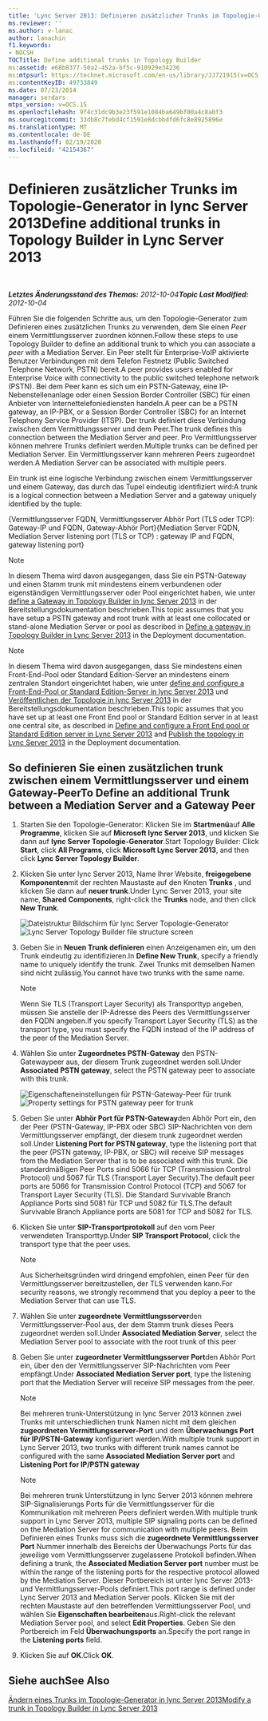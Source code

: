 ```yaml
---
title: 'Lync Server 2013: Definieren zusätzlicher Trunks im Topologie-Generator'
ms.reviewer: ''
ms.author: v-lanac
author: lanachin
f1.keywords:
- NOCSH
TOCTitle: Define additional trunks in Topology Builder
ms:assetid: e68b8377-50a2-452a-bf5c-910929e34236
ms:mtpsurl: https://technet.microsoft.com/en-us/library/JJ721915(v=OCS.15)
ms:contentKeyID: 49733849
ms.date: 07/23/2014
manager: serdars
mtps_version: v=OCS.15
ms.openlocfilehash: 9f4c31dc9b3e23f591e1084ba649bf00a4c8a0f3
ms.sourcegitcommit: 33db8c7febd4cf1591e8dcbbdfd6fc8e8925896e
ms.translationtype: MT
ms.contentlocale: de-DE
ms.lasthandoff: 02/19/2020
ms.locfileid: "42154367"
---
```

<div data-xmlns="http://www.w3.org/1999/xhtml">

<div class="topic" data-xmlns="http://www.w3.org/1999/xhtml" data-msxsl="urn:schemas-microsoft-com:xslt" data-cs="http://msdn.microsoft.com/">

<div data-asp="https://msdn2.microsoft.com/asp">

# <a name="define-additional-trunks-in-topology-builder-in-lync-server-2013"></a><span data-ttu-id="bb2fe-102">Definieren zusätzlicher Trunks im Topologie-Generator in lync Server 2013</span><span class="sxs-lookup"><span data-stu-id="bb2fe-102">Define additional trunks in Topology Builder in Lync Server 2013</span></span>

</div>

<div id="mainSection">

<div id="mainBody">

<span> </span>

<span data-ttu-id="bb2fe-103">_**Letztes Änderungsstand des Themas:** 2012-10-04_</span><span class="sxs-lookup"><span data-stu-id="bb2fe-103">_**Topic Last Modified:** 2012-10-04_</span></span>

<span data-ttu-id="bb2fe-104">Führen Sie die folgenden Schritte aus, um den Topologie-Generator zum Definieren eines zusätzlichen Trunks zu verwenden, dem Sie einen *Peer* einem Vermittlungsserver zuordnen können.</span><span class="sxs-lookup"><span data-stu-id="bb2fe-104">Follow these steps to use Topology Builder to define an additional trunk to which you can associate a *peer* with a Mediation Server.</span></span> <span data-ttu-id="bb2fe-105">Ein Peer stellt für Enterprise-VoIP aktivierte Benutzer Verbindungen mit dem Telefon Festnetz (Public Switched Telephone Network, PSTN) bereit.</span><span class="sxs-lookup"><span data-stu-id="bb2fe-105">A peer provides users enabled for Enterprise Voice with connectivity to the public switched telephone network (PSTN).</span></span> <span data-ttu-id="bb2fe-106">Bei dem Peer kann es sich um ein PSTN-Gateway, eine IP-Nebenstellenanlage oder einen Session Border Controller (SBC) für einen Anbieter von Internettelefoniediensten handeln.</span><span class="sxs-lookup"><span data-stu-id="bb2fe-106">A peer can be a PSTN gateway, an IP-PBX, or a Session Border Controller (SBC) for an Internet Telephony Service Provider (ITSP).</span></span> <span data-ttu-id="bb2fe-107">Der trunk definiert diese Verbindung zwischen dem Vermittlungsserver und dem Peer.</span><span class="sxs-lookup"><span data-stu-id="bb2fe-107">The trunk defines this connection between the Mediation Server and peer.</span></span> <span data-ttu-id="bb2fe-108">Pro Vermittlungsserver können mehrere Trunks definiert werden.</span><span class="sxs-lookup"><span data-stu-id="bb2fe-108">Multiple trunks can be defined per Mediation Server.</span></span> <span data-ttu-id="bb2fe-109">Ein Vermittlungsserver kann mehreren Peers zugeordnet werden.</span><span class="sxs-lookup"><span data-stu-id="bb2fe-109">A Mediation Server can be associated with multiple peers.</span></span>

<span data-ttu-id="bb2fe-110">Ein trunk ist eine logische Verbindung zwischen einem Vermittlungsserver und einem Gateway, das durch das Tupel eindeutig identifiziert wird:</span><span class="sxs-lookup"><span data-stu-id="bb2fe-110">A trunk is a logical connection between a Mediation Server and a gateway uniquely identified by the tuple:</span></span>

<span data-ttu-id="bb2fe-111">{Vermittlungsserver FQDN, Vermittlungsserver Abhör Port (TLS oder TCP): Gateway-IP und FQDN, Gateway-Abhör Port}</span><span class="sxs-lookup"><span data-stu-id="bb2fe-111">{Mediation Server FQDN, Mediation Server listening port (TLS or TCP) : gateway IP and FQDN, gateway listening port}</span></span>

<div>


> [!NOTE]  
> <span data-ttu-id="bb2fe-112">In diesem Thema wird davon ausgegangen, dass Sie ein PSTN-Gateway und einen Stamm trunk mit mindestens einem verbundenen oder eigenständigen Vermittlungsserver oder Pool eingerichtet haben, wie unter <A href="lync-server-2013-define-a-gateway-in-topology-builder.md">define a Gateway in Topology Builder in lync Server 2013</A> in der Bereitstellungsdokumentation beschrieben.</span><span class="sxs-lookup"><span data-stu-id="bb2fe-112">This topic assumes that you have setup a PSTN gateway and root trunk with at least one collocated or stand-alone Mediation Server or pool as described in <A href="lync-server-2013-define-a-gateway-in-topology-builder.md">Define a gateway in Topology Builder in Lync Server 2013</A> in the Deployment documentation.</span></span>



</div>

<div>


> [!NOTE]  
> <span data-ttu-id="bb2fe-113">In diesem Thema wird davon ausgegangen, dass Sie mindestens einen Front-End-Pool oder Standard Edition-Server an mindestens einem zentralen Standort eingerichtet haben, wie unter <A href="lync-server-2013-define-and-configure-a-front-end-pool-or-standard-edition-server.md">define and configure a Front-End-Pool or Standard Edition-Server in lync Server 2013</A> und <A href="lync-server-2013-publish-the-topology.md">Veröffentlichen der Topologie in lync Server 2013</A> in der Bereitstellungsdokumentation beschrieben.</span><span class="sxs-lookup"><span data-stu-id="bb2fe-113">This topic assumes that you have set up at least one Front End pool or Standard Edition server in at least one central site, as described in <A href="lync-server-2013-define-and-configure-a-front-end-pool-or-standard-edition-server.md">Define and configure a Front End pool or Standard Edition server in Lync Server 2013</A> and <A href="lync-server-2013-publish-the-topology.md">Publish the topology in Lync Server 2013</A> in the Deployment documentation.</span></span>



</div>

<div>

## <a name="to-define-an-additional-trunk-between-a-mediation-server-and-a-gateway-peer"></a><span data-ttu-id="bb2fe-114">So definieren Sie einen zusätzlichen trunk zwischen einem Vermittlungsserver und einem Gateway-Peer</span><span class="sxs-lookup"><span data-stu-id="bb2fe-114">To Define an additional Trunk between a Mediation Server and a Gateway Peer</span></span>

1.  <span data-ttu-id="bb2fe-115">Starten Sie den Topologie-Generator: Klicken Sie im **Startmenü**auf **Alle Programme**, klicken Sie auf **Microsoft lync Server 2013**, und klicken Sie dann auf **lync Server Topologie-Generator**.</span><span class="sxs-lookup"><span data-stu-id="bb2fe-115">Start Topology Builder: Click **Start**, click **All Programs**, click **Microsoft Lync Server 2013**, and then click **Lync Server Topology Builder**.</span></span>

2.  <span data-ttu-id="bb2fe-116">Klicken Sie unter lync Server 2013, Name Ihrer Website, **freigegebene Komponenten**mit der rechten Maustaste auf den Knoten **Trunks** , und klicken Sie dann auf **neuer trunk**.</span><span class="sxs-lookup"><span data-stu-id="bb2fe-116">Under Lync Server 2013, your site name, **Shared Components**, right-click the **Trunks** node, and then click **New Trunk**.</span></span>
    
    <span data-ttu-id="bb2fe-117">![Dateistruktur Bildschirm für lync Server Topologie-Generator](images/JJ721915.90d5b349-aa1e-407a-87ed-fa112f478560(OCS.15).png "Dateistruktur Bildschirm für lync Server Topologie-Generator")</span><span class="sxs-lookup"><span data-stu-id="bb2fe-117">![Lync Server Topology Builder file structure screen](images/JJ721915.90d5b349-aa1e-407a-87ed-fa112f478560(OCS.15).png "Lync Server Topology Builder file structure screen")</span></span>

3.  <span data-ttu-id="bb2fe-118">Geben Sie in **Neuen Trunk definieren** einen Anzeigenamen ein, um den Trunk eindeutig zu identifizieren.</span><span class="sxs-lookup"><span data-stu-id="bb2fe-118">In **Define New Trunk**, specify a friendly name to uniquely identify the trunk.</span></span> <span data-ttu-id="bb2fe-119">Zwei Trunks mit demselben Namen sind nicht zulässig.</span><span class="sxs-lookup"><span data-stu-id="bb2fe-119">You cannot have two trunks with the same name.</span></span>
    
    <div>
    

    > [!NOTE]  
    > <span data-ttu-id="bb2fe-120">Wenn Sie TLS (Transport Layer Security) als Transporttyp angeben, müssen Sie anstelle der IP-Adresse des Peers des Vermittlungsserver den FQDN angeben.</span><span class="sxs-lookup"><span data-stu-id="bb2fe-120">If you specify Transport Layer Security (TLS) as the transport type, you must specify the FQDN instead of the IP address of the peer of the Mediation Server.</span></span>

    
    </div>

4.  <span data-ttu-id="bb2fe-121">Wählen Sie unter **Zugeordnetes PSTN-Gateway** den PSTN-Gatewaypeer aus, der diesem Trunk zugeordnet werden soll.</span><span class="sxs-lookup"><span data-stu-id="bb2fe-121">Under **Associated PSTN gateway**, select the PSTN gateway peer to associate with this trunk.</span></span>
    
    <span data-ttu-id="bb2fe-122">![Eigenschafteneinstellungen für PSTN-Gateway-Peer für trunk](images/JJ721915.7c3fe8ee-8f4c-4413-8462-8347228e61bb(OCS.15).png "Eigenschafteneinstellungen für PSTN-Gateway-Peer für trunk")</span><span class="sxs-lookup"><span data-stu-id="bb2fe-122">![Property settings for PSTN gateway peer for trunk](images/JJ721915.7c3fe8ee-8f4c-4413-8462-8347228e61bb(OCS.15).png "Property settings for PSTN gateway peer for trunk")</span></span>

5.  <span data-ttu-id="bb2fe-123">Geben Sie unter **Abhör Port für PSTN-Gateway**den Abhör Port ein, den der Peer (PSTN-Gateway, IP-PBX oder SBC) SIP-Nachrichten von dem Vermittlungsserver empfängt, der diesem trunk zugeordnet werden soll.</span><span class="sxs-lookup"><span data-stu-id="bb2fe-123">Under **Listening Port for PSTN gateway**, type the listening port that the peer (PSTN gateway, IP-PBX, or SBC) will receive SIP messages from the Mediation Server that is to be associated with this trunk.</span></span> <span data-ttu-id="bb2fe-124">Die standardmäßigen Peer Ports sind 5066 für TCP (Transmission Control Protocol) und 5067 für TLS (Transport Layer Security).</span><span class="sxs-lookup"><span data-stu-id="bb2fe-124">The default peer ports are 5066 for Transmission Control Protocol (TCP) and 5067 for Transport Layer Security (TLS).</span></span> <span data-ttu-id="bb2fe-125">Die Standard Survivable Branch Appliance Ports sind 5081 für TCP und 5082 für TLS.</span><span class="sxs-lookup"><span data-stu-id="bb2fe-125">The default Survivable Branch Appliance ports are 5081 for TCP and 5082 for TLS.</span></span>

6.  <span data-ttu-id="bb2fe-126">Klicken Sie unter **SIP-Transportprotokoll** auf den vom Peer verwendeten Transporttyp.</span><span class="sxs-lookup"><span data-stu-id="bb2fe-126">Under **SIP Transport Protocol**, click the transport type that the peer uses.</span></span>
    
    <div>
    

    > [!NOTE]  
    > <span data-ttu-id="bb2fe-127">Aus Sicherheitsgründen wird dringend empfohlen, einen Peer für den Vermittlungsserver bereitzustellen, der TLS verwenden kann.</span><span class="sxs-lookup"><span data-stu-id="bb2fe-127">For security reasons, we strongly recommend that you deploy a peer to the Mediation Server that can use TLS.</span></span>

    
    </div>

7.  <span data-ttu-id="bb2fe-128">Wählen Sie unter **zugeordnete Vermittlungsserver**den Vermittlungsserver-Pool aus, der dem Stamm trunk dieses Peers zugeordnet werden soll.</span><span class="sxs-lookup"><span data-stu-id="bb2fe-128">Under **Associated Mediation Server**, select the Mediation Server pool to associate with the root trunk of this peer</span></span>

8.  <span data-ttu-id="bb2fe-129">Geben Sie unter **zugeordneter Vermittlungsserver Port**den Abhör Port ein, über den der Vermittlungsserver SIP-Nachrichten vom Peer empfängt.</span><span class="sxs-lookup"><span data-stu-id="bb2fe-129">Under **Associated Mediation Server port**, type the listening port that the Mediation Server will receive SIP messages from the peer.</span></span>
    
    <div>
    

    > [!NOTE]  
    > <span data-ttu-id="bb2fe-130">Bei mehreren trunk-Unterstützung in lync Server 2013 können zwei Trunks mit unterschiedlichen trunk Namen nicht mit dem gleichen <STRONG>zugeordneten Vermittlungsserver-Port</STRONG> und dem <STRONG>Überwachungs Port für IP/PSTN-Gateway</STRONG> konfiguriert werden.</span><span class="sxs-lookup"><span data-stu-id="bb2fe-130">With multiple trunk support in Lync Server 2013, two trunks with different trunk names cannot be configured with the same <STRONG>Associated Mediation Server port</STRONG> and <STRONG>Listening Port for IP/PSTN gateway</STRONG></span></span>

    
    </div>
    
    <div>
    

    > [!NOTE]  
    > <span data-ttu-id="bb2fe-131">Bei mehreren trunk Unterstützung in lync Server 2013 können mehrere SIP-Signalisierungs Ports für die Vermittlungsserver für die Kommunikation mit mehreren Peers definiert werden.</span><span class="sxs-lookup"><span data-stu-id="bb2fe-131">With multiple trunk support in Lync Server 2013, multiple SIP signaling ports can be defined on the Mediation Server for communication with multiple peers.</span></span> <span data-ttu-id="bb2fe-132">Beim Definieren eines Trunks muss sich die <STRONG>zugeordnete Vermittlungsserver Port</STRONG> Nummer innerhalb des Bereichs der Überwachungs Ports für das jeweilige vom Vermittlungsserver zugelassene Protokoll befinden.</span><span class="sxs-lookup"><span data-stu-id="bb2fe-132">When defining a trunk, the <STRONG>Associated Mediation Server port</STRONG> number must be within the range of the listening ports for the respective protocol allowed by the Mediation Server.</span></span> <span data-ttu-id="bb2fe-133">Dieser Portbereich ist unter lync Server 2013-und Vermittlungsserver-Pools definiert.</span><span class="sxs-lookup"><span data-stu-id="bb2fe-133">This port range is defined under Lync Server 2013 and Mediation Server pools.</span></span> <span data-ttu-id="bb2fe-134">Klicken Sie mit der rechten Maustaste auf den betreffenden Vermittlungsserver Pool, und wählen Sie <STRONG>Eigenschaften bearbeiten</STRONG>aus.</span><span class="sxs-lookup"><span data-stu-id="bb2fe-134">Right-click the relevant Mediation Server pool, and select <STRONG>Edit Properties</STRONG>.</span></span> <span data-ttu-id="bb2fe-135">Geben Sie den Portbereich im Feld <STRONG>Überwachungsports</STRONG> an.</span><span class="sxs-lookup"><span data-stu-id="bb2fe-135">Specify the port range in the <STRONG>Listening ports</STRONG> field.</span></span>

    
    </div>

9.  <span data-ttu-id="bb2fe-136">Klicken Sie auf **OK**.</span><span class="sxs-lookup"><span data-stu-id="bb2fe-136">Click **OK**.</span></span>

</div>

<div>

## <a name="see-also"></a><span data-ttu-id="bb2fe-137">Siehe auch</span><span class="sxs-lookup"><span data-stu-id="bb2fe-137">See Also</span></span>


[<span data-ttu-id="bb2fe-138">Ändern eines Trunks im Topologie-Generator in lync Server 2013</span><span class="sxs-lookup"><span data-stu-id="bb2fe-138">Modify a trunk in Topology Builder in Lync Server 2013</span></span>](lync-server-2013-modify-a-trunk-in-topology-builder.md)  
  

</div>

</div>

<span> </span>

</div>

</div>

</div>

